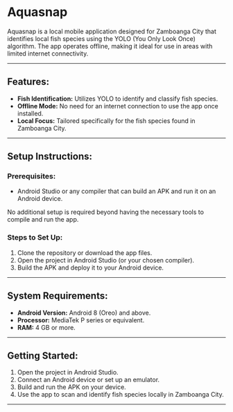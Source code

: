 # Aquasnap

Aquasnap is a local mobile application designed for Zamboanga City that identifies local fish species using the YOLO (You Only Look Once) algorithm. The app operates offline, making it ideal for use in areas with limited internet connectivity.

---

## Features:
- **Fish Identification:** Utilizes YOLO to identify and classify fish species.
- **Offline Mode:** No need for an internet connection to use the app once installed.
- **Local Focus:** Tailored specifically for the fish species found in Zamboanga City.

---

## Setup Instructions:

### Prerequisites:
- Android Studio or any compiler that can build an APK and run it on an Android device.

No additional setup is required beyond having the necessary tools to compile and run the app.

### Steps to Set Up:
1. Clone the repository or download the app files.
2. Open the project in Android Studio (or your chosen compiler).
3. Build the APK and deploy it to your Android device.

---

## System Requirements:
- **Android Version:** Android 8 (Oreo) and above.
- **Processor:** MediaTek P series or equivalent.
- **RAM:** 4 GB or more.

---

## Getting Started:
1. Open the project in Android Studio.
2. Connect an Android device or set up an emulator.
3. Build and run the APK on your device.
4. Use the app to scan and identify fish species locally in Zamboanga City.

---
